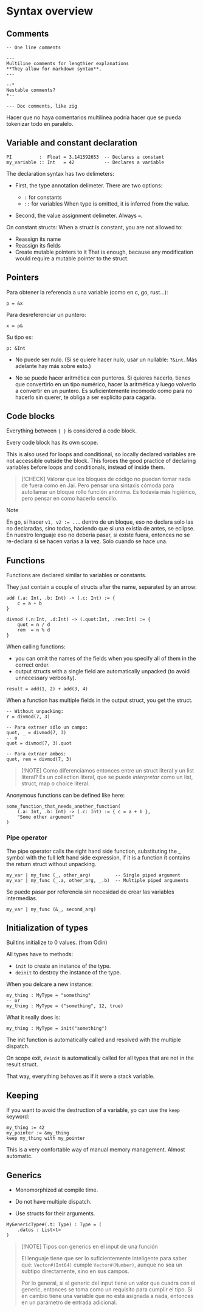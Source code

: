 # Syntax overview

## Comments

```
-- One line comments

---
Multiline comments for lengthier explanations
**They allow for markdown syntax**.
---

--*
Nestable comments?
*--

--- Doc comments, like zig
```

Hacer que no haya comentarios multilinea podría hacer que se
pueda tokenizar todo en paralelo.

## Variable and constant declaration

```
PI          :  Float = 3.141592653  -- Declares a constant
my_variable :: Int   = 42           -- Declares a variable
```

The declaration syntax has two delimeters:

- First, the type annotation delimeter. There are two options:
	- `:` for constants
	- `::` for variables
	When type is omitted, it is inferred from the value.

- Second, the value assignment delimeter. Always ` = `.


On constant structs: When a struct is constant, you are not allowed to:
- Reassign its name
- Reassign its fields
- Create mutable pointers to it
That is enough, because any modification would require a mutable pointer to the
struct.

## Pointers

Para obtener la referencia a una variable (como en c, go, rust...):

```
p = &x
```

Para desreferenciar un puntero:

```
x = p&
```

Su tipo es:

```
p: &Int
```

- No puede ser nulo.
(Si se quiere hacer nulo, usar un nullable: `?&int`. Más adelante hay más sobre
esto.)

- No se puede hacer aritmética con punteros.
Si quieres hacerlo, tienes que convertirlo en un tipo numérico, hacer la
aritmética y luego volverlo a convertir en un puntero. Es suficientemente
incómodo como para no hacerlo sin querer, te obliga a ser explícito para
cagarla.

## Code blocks

Everything between `{ }` is considered a code block.

Every code block has its own scope.

This is also used for loops and conditional, so locally declared variables are not accessible outside the block.
This forces the good practice of declaring variables before loops and conditionals, instead of inside them.

> [!CHECK]
> Valorar que los bloques de código no puedan tomar nada de fuera como en Jai.
> Pero pensar una sintaxis cómoda para autollamar un bloque rollo función
> anónima. Es todavía más higiénico, pero pensar en como hacerlo sencillo.

> [!NOTE]
> En go, si hacer `v1, v2 := ...` dentro de un bloque, eso no declara solo las
> no declaradas, sino todas, haciendo que si una existía de antes, se eclipse.
> En nuestro lenguaje eso no debería pasar, si existe fuera, entonces no se
> re-declara si se hacen varias a la vez. Solo cuando se hace una.


## Functions

Functions are declared similar to variables or constants.

They just contain a couple of structs after the name, separated by an arrow:

```
add (.a: Int, .b: Int) -> (.c: Int) := {
    c = a + b
}

divmod (.n:Int, .d:Int) -> (.quot:Int, .rem:Int) := {
    quot = n / d
    rem  = n % d
}
```

When calling functions:

- you can omit the names of the fields when you specify all of them in the correct order.
- output structs with a single field are automatically unpacked (to avoid unnecessary verbosity).

```
result = add(1, 2) + add(3, 4)
```

When a function has multiple fields in the output struct, you get the struct.

```
-- Without unpacking:
r = divmod(7, 3)

-- Para extraer sólo un campo:
quot, _ = divmod(7, 3)
-- o
quot = divmod(7, 3).quot

-- Para extraer ambos:
quot, rem = divmod(7, 3)
```

> [!NOTE] Como diferenciamos entonces entre un struct literal y un list literal?
> Es un collection literal, que se puede _interpretar_ como un list, struct,
> map o choice literal.


Anonymous functions can be defined like here:

```
some_function_that_needs_another_function(
	(.a: Int, .b: Int) -> (.c: Int) := { c = a + b },
	"Some other argument"
)
```


### Pipe operator

The pipe operator calls the right hand side function, substituting the _ symbol
with the full left hand side expression, if it is a function it contains the
return struct without unpacking.

```
my_var | my_func (_, other_arg)         -- Single piped argument
my_var | my_func (_.a, other_arg, _.b)  -- Multiple piped arguments
```

Se puede pasar por referencia sin necesidad de crear las variables intermedias.

```
my_var | my_func (&_, second_arg)
```


## Initialization of types

Builtins initialize to 0 values. (from Odin)

All types have to methods:
- `init` to create an instance of the type.
- `deinit` to destroy the instance of the type.

When you delcare a new instance:

```
my_thing : MyType = "something"
-- or
my_thing : MyType = ("something", 12, true)
```

What it really does is:

```
my_thing : MyType = init("something")
```

The init function is automatically called and resolved with the multiple
dispatch.

On scope exit, `deinit` is automatically called for all types that are not in the result struct.

That way, everything behaves as if it were a stack variable.


## Keeping

If you want to avoid the destruction of a variable, yo can use the `keep` keyword:

```
my_thing := 42
my_pointer := &my_thing
keep my_thing with my_pointer
```

This is a very confortable way of manual memory management. Almost automatic.


## Generics

- Monomorphized at compile time.

- Do not have multiple dispatch.

- Use structs for their arguments.

```
MyGenericType#(.t: Type) : Type = (
	.datos : List<t>
)
```

> [!NOTE] Tipos con generics en el input de una función
>
> El lenguaje tiene que ser lo suficientemente inteligente para saber que:
> `Vector#(Int64)` cumple `Vector#(Number)`, aunque no sea un subtipo
> directamente, sino en sus campos.
>
> Por lo general, si el generic del input tiene un valor que cuadra con el
> generic, entonces se toma como un requisito para cumplir el tipo. Si en
> cambio tiene una variable que no está asignada a nada, entonces en un
> parámetro de entrada adicional.

